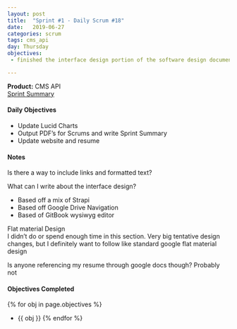 ```yaml
---
layout: post
title:  "Sprint #1 - Daily Scrum #18"
date:   2019-06-27
categories: scrum
tags: cms_api
day: Thursday
objectives:
 - finished the interface design portion of the software design document

---
```



<b>Product:</b> CMS API  
[Sprint Summary](/blog/projects/cms-sprint-1)

#### Daily Objectives
* Update Lucid Charts
* Output PDF’s for Scrums and write Sprint Summary
* Update website and resume

#### Notes

Is there a way to include links and formatted text?

What can I write about the interface design?

* Based off a mix of Strapi
* Based off Google Drive Navigation
* Based of GitBook wysiwyg editor

Flat material Design  
I didn’t do or spend enough time in this section.  Very big tentative design changes, but I definitely want to follow like standard google flat material design

Is anyone referencing my resume through google docs though? Probably not


#### Objectives Completed
{% for obj in page.objectives %}
* {{ obj }}
{% endfor %}

<!--#### Thoughts/Questions to Come Back To-->
<!--* Link all the Sprints in the Overview Page-->

<!-- #### Lessons Learned
* Lorem ipsum dolor sit amet, id modo summo tibique nam, ei dolorem vituperata elaboraret quo, pro blandit appareat perfecto eu.
* Lorem ipsum dolor sit amet, id modo summo tibique nam, ei dolorem vituperata elaboraret quo, pro blandit appareat perfecto eu.

#### Plans for Tomorrow
* Lorem ipsum dolor sit amet, id modo summo tibique nam, ei dolorem vituperata elaboraret quo, pro blandit appareat perfecto eu.
* Lorem ipsum dolor sit amet, id modo summo tibique nam, ei dolorem vituperata elaboraret quo, pro blandit appareat perfecto eu. -->
